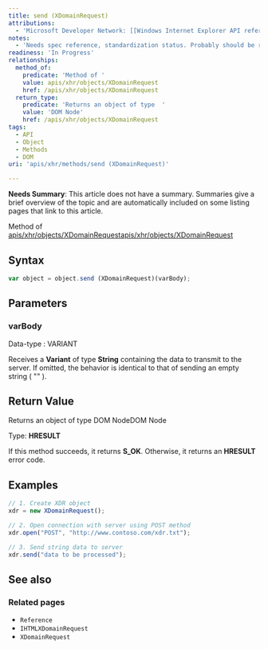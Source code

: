 ```yaml
---
title: send (XDomainRequest)
attributions:
  - 'Microsoft Developer Network: [[Windows Internet Explorer API reference](http://msdn.microsoft.com/en-us/library/ie/hh828809%28v=vs.85%29.aspx) Article]'
notes:
  - 'Needs spec reference, standardization status. Probably should be renamed to remove (XDomainRequest) from the URL.'
readiness: 'In Progress'
relationships:
  method_of:
    predicate: 'Method of '
    value: apis/xhr/objects/XDomainRequest
    href: /apis/xhr/objects/XDomainRequest
  return_type:
    predicate: 'Returns an object of type  '
    value: 'DOM Node'
    href: /apis/xhr/objects/XDomainRequest
tags:
  - API
  - Object
  - Methods
  - DOM
uri: 'apis/xhr/methods/send (XDomainRequest)'

---
```

**Needs Summary**: This article does not have a summary. Summaries give a brief overview of the topic and are automatically included on some listing pages that link to this article.

Method of [apis/xhr/objects/XDomainRequest](/apis/xhr/objects/XDomainRequest)[apis/xhr/objects/XDomainRequest](/apis/xhr/objects/XDomainRequest)

## Syntax

``` js
var object = object.send (XDomainRequest)(varBody);
```

## Parameters

### varBody

 Data-type
:   VARIANT

 Receives a **Variant** of type **String** containing the data to transmit to the server. If omitted, the behavior is identical to that of sending an empty string ( "" ).

## Return Value

Returns an object of type DOM NodeDOM Node

Type: **HRESULT**

If this method succeeds, it returns **S\_OK**. Otherwise, it returns an **HRESULT** error code.

## Examples

``` js
// 1. Create XDR object
xdr = new XDomainRequest();

// 2. Open connection with server using POST method
xdr.open("POST", "http://www.contoso.com/xdr.txt");

// 3. Send string data to server
xdr.send("data to be processed");
```

## See also

### Related pages

-   `Reference`
-   `IHTMLXDomainRequest`
-   `XDomainRequest`
